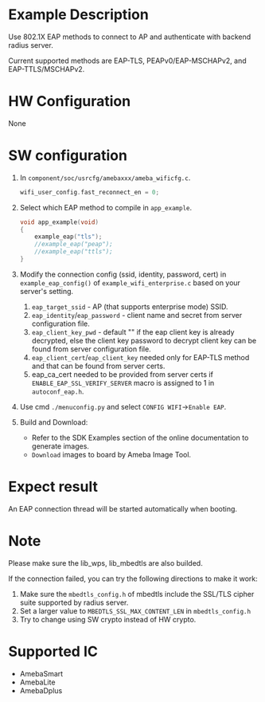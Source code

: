 # Example Description

Use 802.1X EAP methods to connect to AP and authenticate with backend radius server.

Current supported methods are EAP-TLS, PEAPv0/EAP-MSCHAPv2, and EAP-TTLS/MSCHAPv2.

# HW Configuration

None

# SW configuration

1. In `component/soc/usrcfg/amebaxxx/ameba_wificfg.c`.
	```C
	wifi_user_config.fast_reconnect_en = 0;
	```

2. Select which EAP method to compile in `app_example`.
	```C
	void app_example(void)
	{
		example_eap("tls");
		//example_eap("peap");
		//example_eap("ttls");
	}
	```

3. Modify the connection config (ssid, identity, password, cert) in `example_eap_config()` of `example_wifi_enterprise.c` based on your server's setting.
	1. `eap_target_ssid` - AP (that supports enterprise mode) SSID.
	2. `eap_identity`/`eap_password` - client name and secret from server configuration file.
	3. `eap_client_key_pwd` - default "" if the eap client key is already decrypted, else the client key password to decrypt client key can be found from server configuration file.
	4. `eap_client_cert`/`eap_client_key` needed only for EAP-TLS method and that can be found from server certs.
	5. eap_ca_cert needed to be provided from server certs if `ENABLE_EAP_SSL_VERIFY_SERVER` macro is assigned to 1 in `autoconf_eap.h`.

4. Use cmd `./menuconfig.py` and select `CONFIG WIFI`->`Enable EAP`.

5. Build and Download:
   * Refer to the SDK Examples section of the online documentation to generate images.
   * `Download` images to board by Ameba Image Tool.

# Expect result

An EAP connection thread will be started automatically when booting.

# Note

Please make sure the lib_wps, lib_mbedtls are also builded.

If the connection failed, you can try the following directions to make it work:
1. Make sure the `mbedtls_config.h` of mbedtls include the SSL/TLS cipher suite supported by radius server.
2. Set a larger value to `MBEDTLS_SSL_MAX_CONTENT_LEN` in `mbedtls_config.h`
3. Try to change using SW crypto instead of HW crypto.

# Supported IC

- AmebaSmart
- AmebaLite
- AmebaDplus
